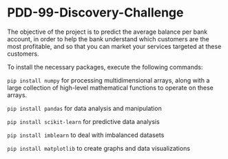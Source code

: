 # PDD-99-Discovery-Challenge
The objective of the project is to predict the average balance per
bank account, in order to help the bank understand which customers are the most
profitable, and so that you can market your services targeted at these
customers.

To install the necessary packages, execute the following commands:

`pip install numpy`
for processing multidimensional arrays, along with a large collection of high-level mathematical functions to operate on these arrays.

`pip install pandas`
for data analysis and manipulation

`pip install scikit-learn`
for predictive data analysis

`pip install imblearn`
to deal with imbalanced datasets

`pip install matplotlib`
to create graphs and data visualizations
